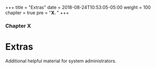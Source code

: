 +++
title = "Extras"
date = 2018-08-24T10:53:05-05:00
weight = 100
chapter = true
pre = "<b>X. </b>"
+++

### Chapter X

# Extras

Additional helpful material for system administrators.
